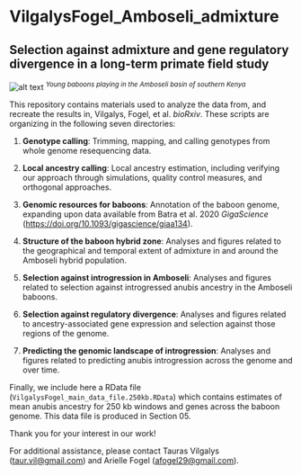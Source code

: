 # VilgalysFogel_Amboseli_admixture
## Selection against admixture and gene regulatory divergence in a long-term primate field study

![alt text](https://github.com/TaurVil/VilgalysFogel_Amboseli_admixture/blob/main/baboon.jpg?raw=true)
<sup>*Young baboons playing in the Amboseli basin of southern Kenya*</sup>

This repository contains materials used to analyze the data from, and recreate the results in, Vilgalys, Fogel, et al. *bioRxiv*. These scripts are organizing in the following seven directories: 

1. **Genotype calling**: Trimming, mapping, and calling genotypes from whole genome resequencing data.

2. **Local ancestry calling**: Local ancestry estimation, including verifying our approach through simulations, quality control measures, and orthogonal approaches. 

3. **Genomic resources for baboons**: Annotation of the baboon genome, expanding upon data available from Batra et al. 2020 *GigaScience* (https://doi.org/10.1093/gigascience/giaa134). 

4. **Structure of the baboon hybrid zone**: Analyses and figures related to the geographical and temporal extent of admixture in and around the Amboseli hybrid population.

5. **Selection against introgression in Amboseli**: Analyses and figures related to selection against introgressed anubis ancestry in the Amboseli baboons. 

6. **Selection against regulatory divergence**: Analyses and figures related to ancestry-associated gene expression and selection against those regions of the genome.  

7. **Predicting the genomic landscape of introgression**: Analyses and figures related to predicting anubis introgression across the genome and over time. 

Finally, we include here a RData file (`VilgalysFogel_main_data_file.250kb.RData`) which contains estimates of mean anubis ancestry for 250 kb windows and genes across the baboon genome. This data file is produced in Section 05. 

Thank you for your interest in our work!

For additional assistance, please contact Tauras Vilgalys (taur.vil@gmail.com) and Arielle Fogel (afogel29@gmail.com). 
